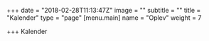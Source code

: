 +++
date = "2018-02-28T11:13:47Z"
image = ""
subtitle = ""
title = "Kalender"
type = "page"
[menu.main]
name = "Oplev"
weight = 7

+++
Kalender